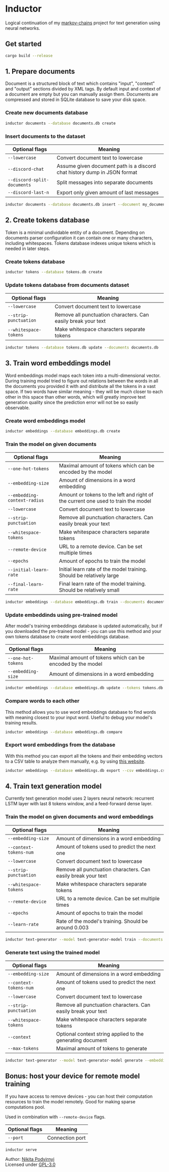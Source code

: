 # Inductor

Logical continuation of my [markov-chains](https://github.com/krypt0nn/markov-chains) project for text generation using neural networks.

## Get started

```bash
cargo build --release
```

## 1. Prepare documents

Document is a structured block of text which contains "input", "context" and "output" sections divided by XML tags.
By default input and context of a document are empty but you can manually assign them. Documents are compressed and
stored in SQLite database to save your disk space.

### Create new documents database

```bash
inductor documents --database documents.db create
```

### Insert documents to the dataset

| Optional flags              | Meaning                                                                  |
| --------------------------- | ------------------------------------------------------------------------ |
| `--lowercase`               | Convert document text to lowercase                                       |
| `--discord-chat`            | Assume given document path is a discord chat history dump in JSON format |
| `--discord-split-documents` | Split messages into separate documents                                   |
| `--discord-last-n`          | Export only given amount of last messages                                |

```bash
inductor documents --database documents.db insert --document my_document.txt
```

## 2. Create tokens database

Token is a minimal undividable entity of a document. Depending on documents parser configuration it can contain
one or many characters, including whitespaces. Tokens database indexes unique tokens which is needed in later steps.

### Create tokens database

```bash
inductor tokens --database tokens.db create
```

### Update tokens database from documents dataset

| Optional flags        | Meaning                                                       |
| --------------------- | ------------------------------------------------------------- |
| `--lowercase`         | Convert document text to lowercase                            |
| `--strip-punctuation` | Remove all punctuation characters. Can easily break your text |
| `--whitespace-tokens` | Make whitespace characters separate tokens                    |

```bash
inductor tokens --database tokens.db update --documents documents.db
```

## 3. Train word embeddings model

Word embeddings model maps each token into a multi-dimensional vector. During training model
tried to figure out relations between the words in all the documents you provided it with
and distribute all the tokens in a vast space. If two words have similar meaning - they will
be much closer to each other in this space than other words, which will greatly improve
text generation quality since the prediction error will not be so easily observable.

### Create word embeddings model

```bash
inductor embeddings --database embeddings.db create
```

### Train the model on given documents

| Optional flags               | Meaning                                                                           |
| ---------------------------- | --------------------------------------------------------------------------------- |
| `--one-hot-tokens`           | Maximal amount of tokens which can be encoded by the model                        |
| `--embedding-size`           | Amount of dimensions in a word embedding                                          |
| `--embedding-context-radius` | Amount or tokens to the left and right of the current one used to train the model |
| `--lowercase`                | Convert document text to lowercase                                                |
| `--strip-punctuation`        | Remove all punctuation characters. Can easily break your text                     |
| `--whitespace-tokens`        | Make whitespace characters separate tokens                                        |
| `--remote-device`            | URL to a remote device. Can be set multiple times                                 |
| `--epochs`                   | Amount of epochs to train the model                                               |
| `--initial-learn-rate`       | Initial learn rate of the model training. Should be relatively large              |
| `--final-learn-rate`         | Final learn rate of the model training. Should be relatively small                |

```bash
inductor embeddings --database embeddings.db train --documents documents.db --tokens tokens.db --model embeddings-model
```

### Update embeddinds using pre-trained model

After model's training embeddings database is updated automatically, but if you
downloaded the pre-trained model - you can use this method and your own tokens database
to create word embeddings database.

| Optional flags        | Meaning                                                    |
| --------------------- | ---------------------------------------------------------- |
| `--one-hot-tokens`    | Maximal amount of tokens which can be encoded by the model |
| `--embedding-size`    | Amount of dimensions in a word embedding                   |

```bash
inductor embeddings --database embeddings.db update --tokens tokens.db --model embeddings-model
```

### Compare words to each other

This method allows you to use word embeddings database to find words with meaning
closest to your input word. Useful to debug your model's training results.

```bash
inductor embeddings --database embeddings.db compare
```

### Export word embeddings from the database

With this method you can export all the tokens and their embedding vectors to a CSV table
to analyze them manually, e.g. by using [this website](https://www.csvplot.com).

```bash
inductor embeddings --database embeddings.db export --csv embeddings.csv
```

## 4. Train text generation model

Currently text generation model uses 2 layers neural network: recurrent LSTM layer with last 8 tokens
window, and a feed-forward dense layer.

### Train the model on given documents and word embeddings

| Optional flags         | Meaning                                                       |
| ---------------------- | ------------------------------------------------------------- |
| `--embedding-size`     | Amount of dimensions in a word embedding                      |
| `--context-tokens-num` | Amount of tokens used to predict the next one                 |
| `--lowercase`          | Convert document text to lowercase                            |
| `--strip-punctuation`  | Remove all punctuation characters. Can easily break your text |
| `--whitespace-tokens`  | Make whitespace characters separate tokens                    |
| `--remote-device`      | URL to a remote device. Can be set multiple times             |
| `--epochs`             | Amount of epochs to train the model                           |
| `--learn-rate`         | Rate of the model's training. Should be around 0.003          |

```bash
inductor text-generator --model text-generator-model train --documents documents.db --embeddings embeddings.db
```

### Generate text using the trained model

| Optional flags        | Meaning                                                       |
| --------------------- | ------------------------------------------------------------- |
| `--embedding-size`     | Amount of dimensions in a word embedding                      |
| `--context-tokens-num` | Amount of tokens used to predict the next one                 |
| `--lowercase`         | Convert document text to lowercase                            |
| `--strip-punctuation` | Remove all punctuation characters. Can easily break your text |
| `--whitespace-tokens` | Make whitespace characters separate tokens                    |
| `--context`           | Optional context string applied to the generating document    |
| `--max-tokens`        | Maximal amount of tokens to generate                          |

```bash
inductor text-generator --model text-generator-model generate --embeddings embeddings.db
```

## Bonus: host your device for remote model training

If you have access to remove devices - you can host their computation resources
to train the model remotely. Good for making sparse computations pool.

Used in combination with `--remote-device` flags.

| Optional flags | Meaning         |
| -------------- | --------------- |
| `--port`       | Connection port |

```bash
inductor serve
```

Author: [Nikita Podvirnyi](https://github.com/krypt0nn)\
Licensed under [GPL-3.0](LICENSE)
